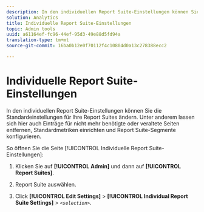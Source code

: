 ```yaml
---
description: In den individuellen Report Suite-Einstellungen können Sie die Standardeinstellungen für Ihre Report Suites ändern. Unter anderem lassen sich hier auch Einträge für nicht mehr benötigte oder veraltete Seiten entfernen, Standardmetriken einrichten und Report Suite-Segmente konfigurieren.
solution: Analytics
title: Individuelle Report Suite-Einstellungen
topic: Admin tools
uuid: a61164ef-fc96-44ef-95d3-49e88d5fd94a
translation-type: tm+mt
source-git-commit: 16ba0b12e0f70112f4c10804d0a13c278388ecc2

---
```



# Individuelle Report Suite-Einstellungen

In den individuellen Report Suite-Einstellungen können Sie die Standardeinstellungen für Ihre Report Suites ändern. Unter anderem lassen sich hier auch Einträge für nicht mehr benötigte oder veraltete Seiten entfernen, Standardmetriken einrichten und Report Suite-Segmente konfigurieren.

So öffnen Sie die Seite [!UICONTROL Individuelle Report Suite-Einstellungen]:

1. Klicken Sie auf **[!UICONTROL Admin]** und dann auf **[!UICONTROL Report Suites]**.

1. Report Suite auswählen.
1. Click **[!UICONTROL Edit Settings]** &gt; **[!UICONTROL Individual Report Suite Settings]** &gt; *`<selection>`*.

